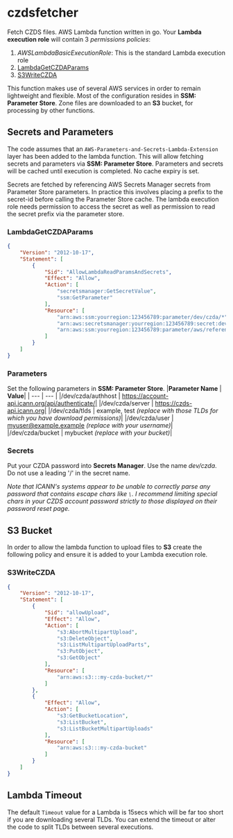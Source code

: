 # czdsfetcher
Fetch CZDS files. AWS Lambda function written in go.
Your **Lambda execution role** will contain 3 _permissions policies_:
1. _AWSLambdaBasicExecutionRole_: This is the standard Lambda execution role
1. [LambdaGetCZDAParams](#LambdaGetCZDAParams)
1. [S3WriteCZDA](#S3WriteCZDA)


This function makes use of several AWS services in order to remain lightweight and flexible. Most of the configuration resides in **SSM: Parameter Store**. Zone files are downloaded to an **S3** bucket, for processing by other functions.
## Secrets and Parameters
The code assumes that an `AWS-Parameters-and-Secrets-Lambda-Extension` layer has been added to the lambda function. This will allow fetching secrets and parameters via **SSM: Parameter Store**. Parameters and secrets will be cached until execution is completed. No cache expiry is set.

Secrets are fetched by referencing AWS Secrets Manager secrets from Parameter Store parameters. In practice this involves placing a prefix to the secret-id before calling the Parameter Store cache.
The lambda execution role needs permission to access the secret as well as permission to read the secret prefix via the parameter store.

### LambdaGetCZDAParams
```json
{
    "Version": "2012-10-17",
    "Statement": [
        {
            "Sid": "AllowLambdaReadParamsAndSecrets",
            "Effect": "Allow",
            "Action": [
                "secretsmanager:GetSecretValue",
                "ssm:GetParameter"
            ],
            "Resource": [
                "arn:aws:ssm:yourregion:123456789:parameter/dev/czda/*",
                "arn:aws:secretsmanager:yourregion:123456789:secret:dev/czda-randomdigits",
                "arn:aws:ssm:yourregion:123456789:parameter/aws/reference/secretsmanager/dev/czda"
            ]
        }
    ]
}
```

### Parameters
Set the following parameters in **SSM: Parameter Store**.
|**Parameter Name** | **Value**|
| --- | --- |
|/dev/czda/authhost | https://account-api.icann.org/api/authenticate/|
|/dev/czda/server | https://czds-api.icann.org|
|/dev/czda/tlds | example, test _(replace with those TLDs for which you have download permissions)_|
|/dev/czda/user | myuser@example.example _(replace with your username)_|
|/dev/czda/bucket | mybucket _(replace with your bucket)_|

### Secrets
Put your CZDA password into **Secrets Manager**. Use the name _dev/czda_. Do not use a leading '/' in the secret name.

_Note that ICANN's systems appear to be unable to correctly parse any password that contains escape chars like `\`. I recommend limiting special chars in your CZDS account password strictly to those displayed on their password reset page._
## S3 Bucket
In order to allow the lambda function to upload files to **S3** create the following policy and ensure it is added to your Lambda execution role.
### S3WriteCZDA

```json
{
    "Version": "2012-10-17",
    "Statement": [
        {
            "Sid": "allowUpload",
            "Effect": "Allow",
            "Action": [
                "s3:AbortMultipartUpload",
                "s3:DeleteObject",
                "s3:ListMultipartUploadParts",
                "s3:PutObject",
                "s3:GetObject"
            ],
            "Resource": [
                "arn:aws:s3:::my-czda-bucket/*"
            ]
        },
        {
            "Effect": "Allow",
            "Action": [
                "s3:GetBucketLocation",
                "s3:ListBucket",
                "s3:ListBucketMultipartUploads"
            ],
            "Resource": [
                "arn:aws:s3:::my-czda-bucket"
            ]
        }
    ]
}
```
## Lambda Timeout
The default `Timeout` value for a Lambda is 15secs which will be far too short if you are downloading several TLDs. You can extend the timeout or alter the code to split TLDs between several executions.